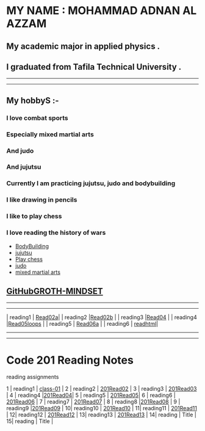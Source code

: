 #  MY NAME : MOHAMMAD ADNAN AL AZZAM 

## My academic major in applied physics .
## I graduated from Tafila Technical University .
_______________________________________________________________________________

______________________________________________________________________________
## My hobbyS :-

### I love combat sports
### Especially mixed martial arts
### And judo
### And jujutsu
### Currently I am practicing jujutsu, judo and bodybuilding
### I like drawing in pencils
### I like to play chess
### I love reading the history of wars


 * [BodyBuilding](https://www.menshealth.com/uk/building-muscle/a759236/complete-guide-to-bodybuilding/)
 * [jujutsu](https://www.youtube.com/watch?v=VUi06B8kP8U)
 * [Play chess](https://www.chess.com/play/online) 
 * [judo](https://www.youtube.com/watch?v=Zy7bRVk5hP0)
 * [mixed martial arts](https://www.youtube.com/watch?v=LWE79K2Ii-s)



## [GitHubGROTH-MINDSET](https://mohammad-adnan-alazzam.github.io/reading-notes/read1)
___________________________________________________________________________________
_______________________________________________________________________________________

| reading1 | [Read02a](https://mohammad-adnan-alazzam.github.io/reading-notes/Read02a)|
| reading2 |[Read02b](https://mohammad-adnan-alazzam.github.io/reading-notes/Read02b) |
| reading3 |[Read04](https://mohammad-adnan-alazzam.github.io/reading-notes/Read04) |
| reading4 |[Read05loops](https://mohammad-adnan-alazzam.github.io/reading-notes/Read05loops) |
| reading5 | [Read06a](https://mohammad-adnan-alazzam.github.io/reading-notes/Read06a) |
| reading6 | [readhtml](https://mohammad-adnan-alazzam.github.io/reading-notes/readhtml)|

______________________________________________________________________________________
_______________________________________________________________________________________________________________________________________________________________________________
# Code 201 Reading Notes 

reading assignments

1 | reading1 | [class-01](https://mohammad-adnan-alazzam.github.io/reading-notes/class-01) |
2 | reading2 | [201Read02](https://mohammad-adnan-alazzam.github.io/reading-notes/201Read02) |
3 | reading3 | [201Read03](https://mohammad-adnan-alazzam.github.io/reading-notes/201Read03) |
4 | reading4 |[201Read04](https://mohammad-adnan-alazzam.github.io/reading-notes/201Read04)|
5 | reading5 | [201Read05](https://mohammad-adnan-alazzam.github.io/reading-notes/201Read05)|
6 | reading6 | [201Read06](https://mohammad-adnan-alazzam.github.io/reading-notes/201Read06) |
7 | reading7 | [201Read07](https://mohammad-adnan-alazzam.github.io/reading-notes/201Read07) |
8 | reading8 |[201Read08](https://mohammad-adnan-alazzam.github.io/reading-notes/201Read08) |
9 | reading9 |[201Read09](https://mohammad-adnan-alazzam.github.io/reading-notes/201Read09) |
10| reading10 | [201Read10](https://mohammad-adnan-alazzam.github.io/reading-notes/201Read10) |
11| reading11 | [201Read11](https://mohammad-adnan-alazzam.github.io/reading-notes/201Read11) |
12| reading12 | [201Read12](https://mohammad-adnan-alazzam.github.io/reading-notes/201Read12) |
13| reading13 | [201Read13](https://mohammad-adnan-alazzam.github.io/reading-notes/201Read13) |
14| reading | Title |
15| reading | Title |




